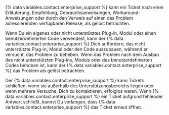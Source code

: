 {% data variables.contact.enterprise_support %} kann ein Ticket nach einer Erläuterung, Empfehlung, Gebrauchsanweisungen, Workaround-Anweisungen oder durch den Verweis auf einen das Problem adressierenden verfügbaren Release, als gelöst betrachten.

Wenn Du ein eigenes oder nicht unterstütztes Plug-in, Modul oder einen benutzerdefinierten Code verwendest, kann der {% data variables.contact.enterprise_support %} Dich auffordern, das nicht unterstützte Plug-in, Modul oder den Code auszubauen, während er versucht, das Problem zu beheben. Wenn das Problem nach dem Ausbau des nicht unterstützten Plug-ins, Moduls oder des benutzerdefinierten Codes behoben ist, kann der {% data variables.contact.enterprise_support %} das Problem als gelöst betrachten.

Der {% data variables.contact.enterprise_support %} kann Tickets schließen, wenn sie außerhalb des Unterstützungsbereichs liegen oder wenn mehrere Versuche, Dich zu kontaktieren, erfolglos waren. Wenn {% data variables.contact.enterprise_support %} ein Ticket aufgrund fehlender Antwort schließt, kannst Du verlangen, dass {% data variables.contact.enterprise_support %} das Ticket erneut öffnet.
